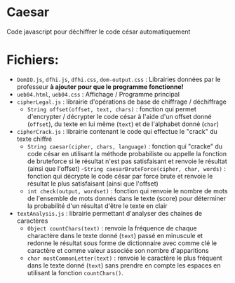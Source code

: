 # Caesar
Code javascript pour déchiffrer le code césar automatiquement
# Fichiers:
- `DomIO.js`, `dfhi.js`, `dfhi.css`, `dom-output.css` : Librairies données par le professeur **à ajouter pour que le programme fonctionne!**
- `ueb04.html`, `ueb04.css` : Affichage / Programme principal
- `cipherLegal.js` : librairie d'opérations de base de chiffrage / déchiffrage
    - `String offset(offset, text, chars)` : fonction qui permet d'encrypter / décrypter le code césar à l'aide d'un offset donné (`offset`), du texte en lui même (`text`) et de l'alphabet donné (`char`)
- `cipherCrack.js` : librairie contenant le code qui effectue le "crack" du texte chiffré
    - `String caesar(cipher, chars, language)` : fonction qui "cracke" du code césar en utilisant la méthode probabiliste ou appelle la fonction de bruteforce si le résultat n'est pas satisfaisant et renvoie le résultat (ainsi que l'offset)
    -`String caesarBruteForce(cipher, char, words)` : fonction qui décrypte le code césar par force brute et renvoie le résultat le plus satisfaisant (ainsi que l'offset)
    - `int check(output, wordset)` : fonction qui renvoie le nombre de mots de l'ensemble de mots donnés dans le texte (score) pour déterminer la probabilité d'un résultat d'être le texte en clair
- `textAnalysis.js` : librairie permettant d'analyser des chaines de caractères
    - `Object countChars(text)` : renvoie la fréquence de chaque charactère dans le texte donné (`text`) passé en minuscule et redonne le résultat sous forme de dictionnaire avec comme clé le caractère et comme valeur associée son nombre d'apparitions
    - `char mostCommonLetter(text)` : renvoie le caractère le plus fréquent dans le texte donné (`text`) sans prendre en compte les espaces en utilisant la fonction `countChars()`.
